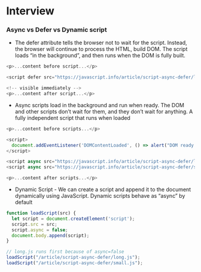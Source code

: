 # Interview

### Async vs Defer vs Dynamic script

- The defer attribute tells the browser not to wait for the script. Instead, the browser will continue to process the HTML, build DOM. The script loads “in the background”, and then runs when the DOM is fully built.
```js
<p>...content before script...</p>

<script defer src="https://javascript.info/article/script-async-defer/long.js?speed=1"></script>

<!-- visible immediately -->
<p>...content after script...</p>

```
- Async scripts load in the background and run when ready. The DOM and other scripts don’t wait for them, and they don’t wait for anything. A fully independent script that runs when loaded

```js
<p>...content before scripts...</p>

<script>
  document.addEventListener('DOMContentLoaded', () => alert("DOM ready!"));
</script>

<script async src="https://javascript.info/article/script-async-defer/long.js"></script>
<script async src="https://javascript.info/article/script-async-defer/small.js"></script>

<p>...content after scripts...</p>

```
- Dynamic Script - We can create a script and append it to the document dynamically using JavaScript. Dynamic scripts behave as “async” by default
```js
function loadScript(src) {
  let script = document.createElement('script');
  script.src = src;
  script.async = false;
  document.body.append(script);
}

// long.js runs first because of async=false
loadScript("/article/script-async-defer/long.js");
loadScript("/article/script-async-defer/small.js");

```
